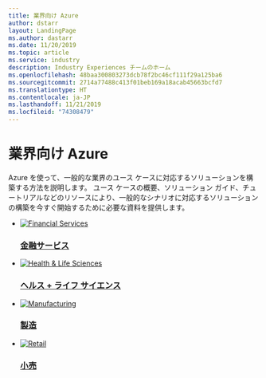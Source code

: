 ```yaml
---
title: 業界向け Azure
author: dstarr
layout: LandingPage
ms.author: dastarr
ms.date: 11/20/2019
ms.topic: article
ms.service: industry
description: Industry Experiences チームのホーム
ms.openlocfilehash: 48baa300803273dcb78f2bc46cf111f29a125ba6
ms.sourcegitcommit: 2714a77488c413f01beb169a18acab45663bcfd7
ms.translationtype: HT
ms.contentlocale: ja-JP
ms.lasthandoff: 11/21/2019
ms.locfileid: "74308479"
---
```

# <a name="azure-for-industry"></a>業界向け Azure

Azure を使って、一般的な業界のユース ケースに対応するソリューションを構築する方法を説明します。 ユース ケースの概要、ソリューション ガイド、チュートリアルなどのリソースにより、一般的なシナリオに対応するソリューションの構築を今すぐ開始するために必要な資料を提供します。

<ul class="cardsFTitle panelContent">
    <li>
        <a href="/azure/industry/financial">
        <div class="cardSize">
            <div class="cardPadding" style="padding-bottom: 0;">
                <div class="card">
                    <div class="cardImageOuter">
                        <div class="cardImage">
                            <img alt="Financial Services" src="https://azure.microsoft.com/patterns/styles/glyphs-icons/financial.svg">
                        </div>
                    </div>
                    <div class="cardText">
                        <h3>金融サービス</h3>
                    </div>
                </div>
            </div>
        </div>
        </a>
    </li>
    <li>
        <a href="/azure/industry/health">
        <div class="cardSize">
            <div class="cardPadding" style="padding-bottom: 0;">
                <div class="card">
                    <div class="cardImageOuter">
                        <div class="cardImage">
                            <img alt="Health &amp; Life Sciences" src="https://azure.microsoft.com/patterns/styles/glyphs-icons/healthcare.svg">
                        </div>
                    </div>
                    <div class="cardText">
                        <h3>ヘルス + ライフ サイエンス</h3>
                    </div>
                </div>
            </div>
        </div>
        </a>
    </li>
</ul>

<ul class="cardsFTitle panelContent">
    <li>
        <a href="/azure/industry/manufacturing">
        <div class="cardSize">
            <div class="cardPadding" style="padding-bottom: 0;">
                <div class="card">
                    <div class="cardImageOuter">
                        <div class="cardImage">
                            <img alt="Manufacturing" src="https://azure.microsoft.com/patterns/styles/glyphs-icons/discrete-manufacturing.svg">
                        </div>
                    </div>
                    <div class="cardText">
                        <h3>製造</h3>
                    </div>
                </div>
            </div>
        </div>
        </a>
    </li>
    <li>
        <a href="/azure/industry/retail">
        <div class="cardSize">
            <div class="cardPadding" style="padding-bottom: 0;">
                <div class="card">
                    <div class="cardImageOuter">
                        <div class="cardImage">
                            <img alt="Retail" src="https://azure.microsoft.com/patterns/styles/glyphs-icons/retailers.svg">
                        </div>
                    </div>
                    <div class="cardText">
                        <h3>小売</h3>
                    </div>
                </div>
            </div>
        </div>
        </a>
    </li>
</ul>
